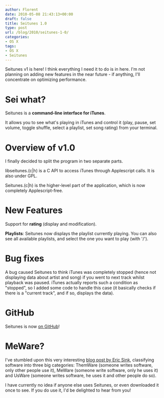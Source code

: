 ```yaml
---
author: Florent
date: 2010-05-08 21:43:13+00:00
draft: false
title: Seitunes 1.0
type: post
url: /blog/2010/seitunes-1-0/
categories:
- OS X
tags:
- OS X
- Seitunes
---
```


Seitunes v1 is here! I think everything I need it to do is in here. I'm not planning on adding new features in the near future - if anything, I'll concentrate on optimizing performance.


# Sei what?


Seitunes is a **command-line interface for iTunes**.

It allows you to see what's playing in iTunes and control it (play, pause, set volume, toggle shuffle, select a playlist, set song rating) from your terminal.


# Overview of v1.0


I finally decided to split the program in two separate parts.

libseitunes.(c|h) is a C API to access iTunes through Applescript calls. It is also under GPL.

Seitunes.(c|h) is the higher-level part of the application, which is now completely Applescript-free.


# New Features


Support for **rating** (display and modification).

**Playlists**: Seitunes now displays the playlist currently playing. You can also see all available playlists, and select the one you want to play (with '/').


# Bug fixes


A bug caused Seitunes to think iTunes was completely stopped (hence not displaying data about artist and song) if you went to next track whilst playback was paused. iTunes actually reports such a condition as "stopped", so I added some code to handle this case (it basically checks if there is a "current track", and if so, displays the data).


# GitHub


Seitunes is now [on GitHub](https://github.com/pluies/Seitunes)!


# MeWare?


I've stumbled upon this very interesting [blog post by Eric Sink](http://www.ericsink.com/articles/Yours_Mine_Ours.html), classifying software into three big categories: ThemWare (someone writes software, only other people use it), MeWare (someone write software, only he uses it) and UsWare (someone writes software, he uses it and other people do so).

I have currently no idea if anyone else uses Seitunes, or even downloaded it once to see. If you do use it, I'd be delighted to hear from you!
